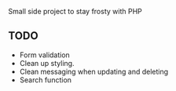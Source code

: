 Small side project to stay frosty with PHP

## TODO
* Form validation
* Clean up styling.
* Clean messaging when updating and deleting
* Search function

